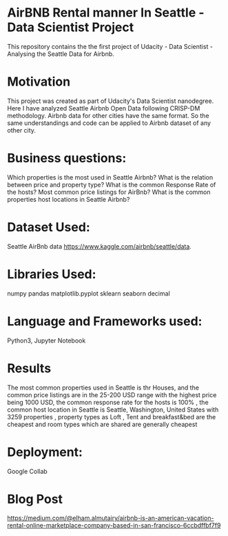# AirBNB Rental manner In Seattle - Data Scientist Project
This repository contains the the first project of Udacity - Data Scientist - Analysing the Seattle Data for Airbnb.

# Motivation
This project was created as part of Udacity's Data Scientist nanodegree. Here I have analyzed Seattle Airbnb Open Data following CRISP-DM methodology. Airbnb data for other cities have the same format. So the same understandings and code can be applied to Airbnb dataset of any other city.

# Business questions:

Which properties is the most used in Seattle Airbnb? 
What is the relation between price and property type? 
What is the common Response Rate of the hosts? 
Most common price listings for AirBnb?
What is the common properties host locations in Seattle Airbnb?

# Dataset Used:
Seattle AirBnb data https://www.kaggle.com/airbnb/seattle/data.

# Libraries Used:
numpy pandas matplotlib.pyplot sklearn seaborn decimal

# Language and Frameworks used:
Python3, Jupyter Notebook

# Results
The most common properties used in Seattle is thr Houses, and the common price listings are in the 25-200 USD range with the highest price being 1000 USD, the common response rate for the hosts is 100% , the  common host location in Seattle is Seattle, Washington, United States with 3259 properties , property types as   Loft , Tent and breakfast&bed  are the cheapest and room types which are shared are generally cheapest


# Deployment:
Google Collab

# Blog Post
https://medium.com/@elham.almutairy/airbnb-is-an-american-vacation-rental-online-marketplace-company-based-in-san-francisco-6ccbdffbf7f9
